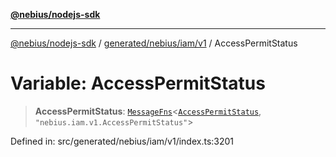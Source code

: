 [**@nebius/nodejs-sdk**](../../../../../README.md)

---

[@nebius/nodejs-sdk](../../../../../README.md) / [generated/nebius/iam/v1](../README.md) / AccessPermitStatus

# Variable: AccessPermitStatus

> **AccessPermitStatus**: [`MessageFns`](../../../../../runtime/protos/core/interfaces/MessageFns.md)\<[`AccessPermitStatus`](../interfaces/AccessPermitStatus.md), `"nebius.iam.v1.AccessPermitStatus"`\>

Defined in: src/generated/nebius/iam/v1/index.ts:3201
